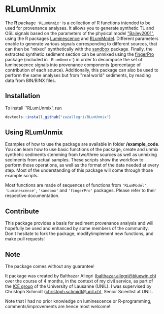 # RLumUnmix

The **R** package `'RLumUnmix'` is a collection of R functions intended to be used for provenance analyses. It allows you to generate synthetic TL and OSL signals based on the parameters of the physical model ["Bailey2001"](https://www.sciencedirect.com/science/article/pii/S1350448700001001), using the R packages [Luminescence](https://github.com/R-Lum/Luminescence) and [RLumModel](https://github.com/R-Lum/RLumModel). Different parameters enable to generate various signals corresponding to different sources, that can then be "mixed" synthetically with the [sandbox](https://github.com/coffeemuggler/sandbox) package. Finally, the extracted synthetic sediment section can be unmixed using the [fingerPro](https://github.com/eead-csic-eesa/fingerPro) package (included in `'RLumUnmix'`) in order to decompose the set of luminescence signals into provenance components (percentage of contribution of each source). Additionally, this package can also be used to perform the same analyses but from "real world" sediments, by reading data from BIN/BINX files.


## Installation

To install `'RLumUnmix', run

``` r
devtools::install_github("zazallegri/RLumUnmix")
```

## Using RLumUnmix

Examples of how to use the package are available in folder **/example_code**. You can learn how to use basic functions of the package, create and unmix synthetic sediments stemming from two/three sources as well as unmixing sediments from actual samples. These scripts show the workflow to perform those operations, as well as the format of the data needed at every step. Most of the understanding of this package will come through those example scripts.

Most functions are made of sequences of functions from `'RLumModel'`, `'Luminescence'`, `'sandbox'` and `'fingerPro'` packages. Please refer to their respective documentation.

## Contribute

This package provides a basis for sediment provenance analysis and will hopefully be used and enhanced by some members of the community. Don't hesitate to fork the package, modify/implement new functions, and make pull requests! 

## Note 

The package comes without any guarantee!

It package was created by Balthazar Allegri (balthazar.allegri@bluewin.ch) over the course of 4 months, in the context of my civil service, as part of the [ICE group](https://wp.unil.ch/ice/) of the University of Lausanne (UNIL). I was supervised by Christoph Schmidt (christoph.schmidt@unil.ch), Senior Scientist at UNIL. 

Note that I had no prior knowledge on luminescence or R-programming, comments/improvements are hence most welcome!


